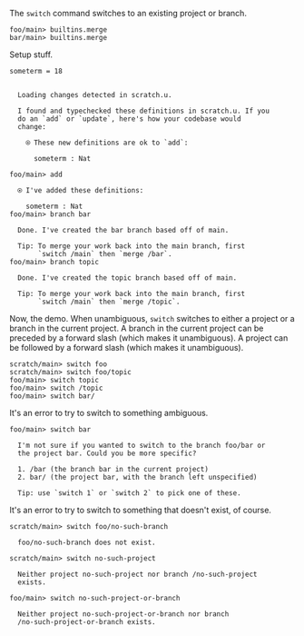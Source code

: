 The `switch` command switches to an existing project or branch.

``` ucm :hide
foo/main> builtins.merge
bar/main> builtins.merge
```

Setup stuff.

``` unison
someterm = 18
```

``` ucm :added-by-ucm

  Loading changes detected in scratch.u.

  I found and typechecked these definitions in scratch.u. If you
  do an `add` or `update`, here's how your codebase would
  change:

    ⍟ These new definitions are ok to `add`:
    
      someterm : Nat
```

``` ucm
foo/main> add

  ⍟ I've added these definitions:

    someterm : Nat
foo/main> branch bar

  Done. I've created the bar branch based off of main.

  Tip: To merge your work back into the main branch, first
       `switch /main` then `merge /bar`.
foo/main> branch topic

  Done. I've created the topic branch based off of main.

  Tip: To merge your work back into the main branch, first
       `switch /main` then `merge /topic`.
```

Now, the demo. When unambiguous, `switch` switches to either a project or a branch in the current project. A branch in
the current project can be preceded by a forward slash (which makes it unambiguous). A project can be followed by a
forward slash (which makes it unambiguous).

``` ucm
scratch/main> switch foo
scratch/main> switch foo/topic
foo/main> switch topic
foo/main> switch /topic
foo/main> switch bar/
```

It's an error to try to switch to something ambiguous.

``` ucm :error
foo/main> switch bar

  I'm not sure if you wanted to switch to the branch foo/bar or
  the project bar. Could you be more specific?

  1. /bar (the branch bar in the current project)
  2. bar/ (the project bar, with the branch left unspecified)

  Tip: use `switch 1` or `switch 2` to pick one of these.
```

It's an error to try to switch to something that doesn't exist, of course.

``` ucm :error
scratch/main> switch foo/no-such-branch

  foo/no-such-branch does not exist.
```

``` ucm :error
scratch/main> switch no-such-project

  Neither project no-such-project nor branch /no-such-project
  exists.
```

``` ucm :error
foo/main> switch no-such-project-or-branch

  Neither project no-such-project-or-branch nor branch
  /no-such-project-or-branch exists.
```
